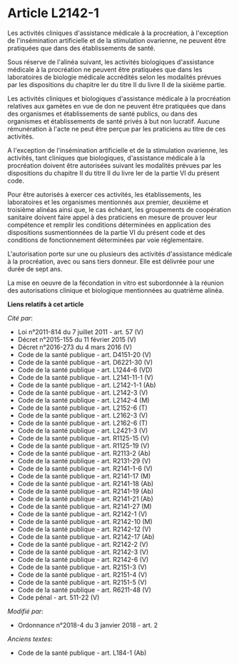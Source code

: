 # Article L2142-1

Les activités cliniques d'assistance médicale à la procréation, à l'exception de l'insémination artificielle et de la
stimulation ovarienne, ne peuvent être pratiquées que dans des établissements de santé.

Sous réserve de l'alinéa suivant, les activités biologiques d'assistance médicale à la procréation ne peuvent être pratiquées
que dans les laboratoires de biologie médicale accrédités selon les modalités prévues par les dispositions du chapitre Ier du
titre II du livre II de la sixième partie.

Les activités cliniques et biologiques d'assistance médicale à la procréation relatives aux gamètes en vue de don ne peuvent
être pratiquées que dans des organismes et établissements de santé publics, ou dans des organismes et établissements de santé
privés à but non lucratif. Aucune rémunération à l'acte ne peut être perçue par les praticiens au titre de ces activités.

A l'exception de l'insémination artificielle et de la stimulation ovarienne, les activités, tant cliniques que biologiques,
d'assistance médicale à la procréation doivent être autorisées suivant les modalités prévues par les dispositions du chapitre
II du titre II du livre Ier de la partie VI du présent code.

Pour être autorisés à exercer ces activités, les établissements, les laboratoires et les organismes mentionnés aux premier,
deuxième et troisième alinéas ainsi que, le cas échéant, les groupements de coopération sanitaire doivent faire appel à des
praticiens en mesure de prouver leur compétence et remplir les conditions déterminées en application des dispositions
susmentionnées de la partie VI du présent code et des conditions de fonctionnement déterminées par voie réglementaire.

L'autorisation porte sur une ou plusieurs des activités d'assistance médicale à la procréation, avec ou sans tiers donneur.
Elle est délivrée pour une durée de sept ans.

La mise en oeuvre de la fécondation in vitro est subordonnée à la réunion des autorisations clinique et biologique
mentionnées au quatrième alinéa.

**Liens relatifs à cet article**

_Cité par_:

  - Loi n°2011-814 du 7 juillet 2011 - art. 57 (V)
  - Décret n°2015-155 du 11 février 2015 (V)
  - Décret n°2016-273 du 4 mars 2016 (V)
  - Code de la santé publique - art. D4151-20 (V)
  - Code de la santé publique - art. D6221-30 (V)
  - Code de la santé publique - art. L1244-6 (VD)
  - Code de la santé publique - art. L2141-11-1 (V)
  - Code de la santé publique - art. L2142-1-1 (Ab)
  - Code de la santé publique - art. L2142-3 (V)
  - Code de la santé publique - art. L2142-4 (M)
  - Code de la santé publique - art. L2152-6 (T)
  - Code de la santé publique - art. L2162-3 (V)
  - Code de la santé publique - art. L2162-6 (T)
  - Code de la santé publique - art. L2421-3 (V)
  - Code de la santé publique - art. R1125-15 (V)
  - Code de la santé publique - art. R1125-19 (V)
  - Code de la santé publique - art. R2113-2 (Ab)
  - Code de la santé publique - art. R2131-29 (V)
  - Code de la santé publique - art. R2141-1-6 (V)
  - Code de la santé publique - art. R2141-17 (M)
  - Code de la santé publique - art. R2141-18 (Ab)
  - Code de la santé publique - art. R2141-19 (Ab)
  - Code de la santé publique - art. R2141-21 (Ab)
  - Code de la santé publique - art. R2141-27 (M)
  - Code de la santé publique - art. R2142-1 (V)
  - Code de la santé publique - art. R2142-10 (M)
  - Code de la santé publique - art. R2142-12 (V)
  - Code de la santé publique - art. R2142-17 (Ab)
  - Code de la santé publique - art. R2142-2 (V)
  - Code de la santé publique - art. R2142-3 (V)
  - Code de la santé publique - art. R2142-6 (V)
  - Code de la santé publique - art. R2151-3 (V)
  - Code de la santé publique - art. R2151-4 (V)
  - Code de la santé publique - art. R2151-5 (V)
  - Code de la santé publique - art. R6211-48 (V)
  - Code pénal - art. 511-22 (V)

_Modifié par_:

  - Ordonnance n°2018-4 du 3 janvier 2018 - art. 2

_Anciens textes_:

  - Code de la santé publique - art. L184-1 (Ab)
